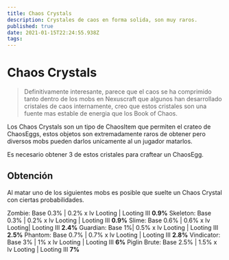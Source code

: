 ```yaml
---
title: Chaos Crystals
description: Crystales de caos en forma solida, son muy raros.
published: true
date: 2021-01-15T22:24:55.938Z
tags: 
---
```


# Chaos Crystals
> Definitivamente interesante, parece que el caos se ha comprimido tanto dentro de los mobs en Nexuscraft que algunos han desarrollado cristales de caos internamente, creo que estos cristales son una fuente mas estable de energia que los Book of Chaos.

Los Chaos Crystals son un tipo de ChaosItem que permiten el crateo de ChaosEggs, estos objetos son extremadamente raros de obtener pero diversos mobs pueden darlos unicamente al un jugador matarlos.

Es necesario obtener 3 de estos cristales para craftear un ChaosEgg.

## Obtención 
Al matar uno de los siguientes mobs es posible que suelte un Chaos Crystal con ciertas probabilidades.

Zombie: Base 0.3% | 0.2% x lv Looting |  Looting III **0.9%**
Skeleton: Base 0.3% | 0.2% x lv Looting |  Looting III **0.9%**
Slime: Base 0.6% | 0.6% x lv Looting| Looting III **2.4%**
Guardian: Base 1%| 0.5% x lv Looting | Looting III **2.5%**
Phantom: Base 0.7% | 0.7% x lv Looting | Looting III **2.8%**
Vindicator: Base 3% | 1% x lv Looting | Looting III **6%**
Piglin Brute: Base 2.5% | 1.5% x lv Looting | Looting III **7%**
